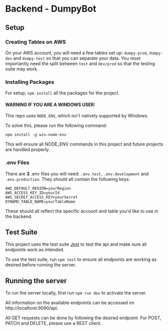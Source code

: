# Backend - DumpyBot

## Setup

### Creating Tables on AWS

On your AWS account, you will need a few tables set up: `dumpy-prod`, `dumpy-dev` and `dumpy-test` so that you can 
separate your data. You most importantly need the split between `test` and `dev/prod` so that the testing suite
may work.

### Installing Packages

For setup, `npm install` all the packages for the project.

#### WARNING IF YOU ARE A WINDOWS USER:

This repo uses `NODE_ENV`, which isn't natively supported by Windows.

To solve this, please run the following command:

`npm install -g win-node-env`

This will ensure all NODE_ENV commands in this project and future projects are handled properly.

### .env Files

There are **3** .env files you will need: `.env.test`, `.env.development` and `.env.production`. They should all
contain the following keys:

```dotenv
AWS_DEFAULT_REGION=yourRegion
AWS_ACCESS_KEY_ID=yourId
AWS_SECRET_ACCESS_KEY=yourSecret
DYNAMO_TABLE_NAME=yourTableName
```

These should all reflect the specific account and table you'd like to use in the backend.

## Test Suite

This project uses the test suite [Jest](https://jestjs.io/) to test the api and make sure all endpoints work as intended.

To use the test suite, run `npm test` to ensure all endpoints are working as desired before running the server.

## Running the server

To run the server locally, first run `npm run dev` to activate the server.

All information on the available endpoints can be accessed on http://localhost:9090/api.

All GET requests can be done by following the desired endpoint. For POST, PATCH and DELETE, please use a REST client.